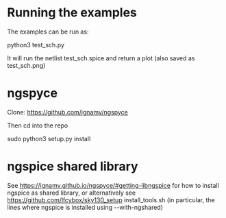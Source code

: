 # Running the examples

The examples can be run as:

python3 test_sch.py

It will run the netlist test_sch.spice and return a plot (also saved as test_sch.png)

# ngspyce
Clone: https://github.com/ignamv/ngspyce

Then cd into the repo

sudo python3 setup.py install

# ngspice shared library
See https://ignamv.github.io/ngspyce/#getting-libngspice for how to install ngspice as shared library, or alternatively see https://github.com/lfcybox/sky130_setup install_tools.sh (in particular, the lines where ngspice is installed using --with-ngshared)
